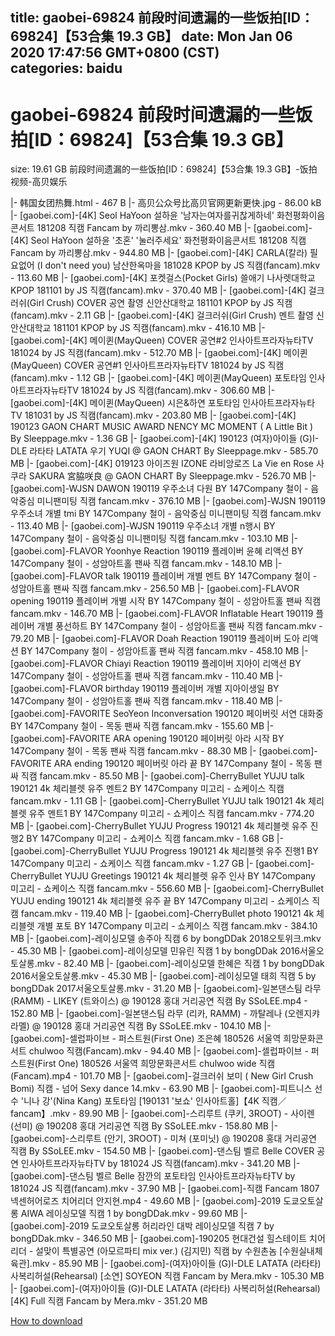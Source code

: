 
title: gaobei-69824 前段时间遗漏的一些饭拍[ID：69824]【53合集 19.3 GB】
date: Mon Jan 06 2020 17:47:56 GMT+0800 (CST)    
categories: baidu
---

# gaobei-69824 前段时间遗漏的一些饭拍[ID：69824]【53合集 19.3 GB】
size: 19.61 GB
 前段时间遗漏的一些饭拍[ID：69824]【53合集 19.3 GB】-饭拍视频-高贝娱乐
 
|- 韩国女团热舞.html - 467 B
|- 高贝公众号比高贝官网更新更快.jpg - 86.00 kB
|- [gaobei.com]-[4K] Seol HaYoon 설하윤 '남자는여자를귀찮게하네' 화천평화이음콘서트 181208 직캠 Fancam by 까리뽕삼.mkv - 360.40 MB
|- [gaobei.com]-[4K] Seol HaYoon 설하윤 '초혼' '눌러주세요' 화천평화이음콘서트 181208 직캠 Fancam by 까리뽕삼.mkv - 944.80 MB
|- [gaobei.com]-[4K] CARLA(칼라) 필요없어 (I don't need you) 남산한옥마을 181028 KPOP by JS 직캠(fancam).mkv - 113.60 MB
|- [gaobei.com]-[4K] 포켓걸스(Pocket Girls) 쓸애기 나사렛대학교 KPOP 181101 by JS 직캠(fancam).mkv - 370.40 MB
|- [gaobei.com]-[4K] 걸크러쉬(Girl Crush) COVER 공연 촬영 신안산대학교 181101 KPOP by JS 직캠(fancam).mkv - 2.11 GB
|- [gaobei.com]-[4K] 걸크러쉬(Girl Crush) 멘트 촬영 신안산대학교 181101 KPOP by JS 직캠(fancam).mkv - 416.10 MB
|- [gaobei.com]-[4K] 메이퀸(MayQueen) COVER 공연#2 인사아트프라자뉴타TV 181024 by JS 직캠(fancam).mkv - 512.70 MB
|- [gaobei.com]-[4K] 메이퀸(MayQueen) COVER 공연#1 인사아트프라자뉴타TV 181024 by JS 직캠(fancam).mkv - 1.12 GB
|- [gaobei.com]-[4K] 메이퀸(MayQueen) 포토타임 인사아트프라자뉴타TV 181024 by JS 직캠(fancam).mkv - 306.60 MB
|- [gaobei.com]-[4K] 메이퀸(MayQueen) 시은&하연 포토타임 인사아트프라자뉴타TV 181031 by JS 직캠(fancam).mkv - 203.80 MB
|- [gaobei.com]-[4K] 190123 GAON CHART MUSIC AWARD NENCY MC MOMENT ( A Little Bit ) By Sleeppage.mkv - 1.36 GB
|- [gaobei.com]-[4K] 190123 (여자)아이들 (G)I-DLE 라타타 LATATA 우기 YUQI @ GAON CHART By Sleeppage.mkv - 585.70 MB
|- [gaobei.com]-[4K] 019123 아이즈원 IZONE 라비앙로즈 La Vie en Rose 사쿠라 SAKURA 宮脇咲良 @ GAON CHART By Sleeppage.mkv - 526.70 MB
|- [gaobei.com]-WJSN DAWON 190119 우주소녀 다원 BY 147Company 철이 - 음악중심 미니팬미팅 직캠 fancam.mkv - 376.10 MB
|- [gaobei.com]-WJSN 190119 우주소녀 개별 tmi BY 147Company 철이 - 음악중심 미니팬미팅 직캠 fancam.mkv - 113.40 MB
|- [gaobei.com]-WJSN 190119 우주소녀 개별 n행시 BY 147Company 철이 - 음악중심 미니팬미팅 직캠 fancam.mkv - 103.10 MB
|- [gaobei.com]-FLAVOR Yoonhye Reaction 190119 플레이버 윤혜 리액션 BY 147Company 철이 - 성암아트홀 팬싸 직캠 fancam.mkv - 148.10 MB
|- [gaobei.com]-FLAVOR talk 190119 플레이버 개별 멘트 BY 147Company 철이 - 성암아트홀 팬싸 직캠 fancam.mkv - 256.50 MB
|- [gaobei.com]-FLAVOR opening 190119 플레이버 개별 시작 BY 147Company 철이 - 성암아트홀 팬싸 직캠 fancam.mkv - 146.70 MB
|- [gaobei.com]-FLAVOR Inflatable Heart 190119 플레이버 개별 풍선하트 BY 147Company 철이 - 성암아트홀 팬싸 직캠 fancam.mkv - 79.20 MB
|- [gaobei.com]-FLAVOR Doah Reaction 190119 플레이버 도아 리액션 BY 147Company 철이 - 성암아트홀 팬싸 직캠 fancam.mkv - 458.10 MB
|- [gaobei.com]-FLAVOR Chiayi Reaction 190119 플레이버 지아이 리액션 BY 147Company 철이 - 성암아트홀 팬싸 직캠 fancam.mkv - 110.40 MB
|- [gaobei.com]-FLAVOR birthday 190119 플레이버 개별 지아이생일 BY 147Company 철이 - 성암아트홀 팬싸 직캠 fancam.mkv - 118.40 MB
|- [gaobei.com]-FAVORITE SeoYeon Inconversation 190120 페이버릿 서연 대화중 BY 147Company 철이 - 목동 팬싸 직캠 fancam.mkv - 155.60 MB
|- [gaobei.com]-FAVORITE ARA opening 190120 페이버릿 아라 시작 BY 147Company 철이 - 목동 팬싸 직캠 fancam.mkv - 88.30 MB
|- [gaobei.com]-FAVORITE ARA ending 190120 페이버릿 아라 끝 BY 147Company 철이 - 목동 팬싸 직캠 fancam.mkv - 85.50 MB
|- [gaobei.com]-CherryBullet YUJU talk 190121 4k 체리블렛 유주 멘트2 BY 147Company 미고리 - 쇼케이스 직캠 fancam.mkv - 1.11 GB
|- [gaobei.com]-CherryBullet YUJU talk 190121 4k 체리블렛 유주 멘트1 BY 147Company 미고리 - 쇼케이스 직캠 fancam.mkv - 774.20 MB
|- [gaobei.com]-CherryBullet YUJU Progress 190121 4k 체리블렛 유주 진행2 BY 147Company 미고리 - 쇼케이스 직캠 fancam.mkv - 1.68 GB
|- [gaobei.com]-CherryBullet YUJU Progress 190121 4k 체리블렛 유주 진행1 BY 147Company 미고리 - 쇼케이스 직캠 fancam.mkv - 1.27 GB
|- [gaobei.com]-CherryBullet YUJU Greetings 190121 4k 체리블렛 유주 인사 BY 147Company 미고리 - 쇼케이스 직캠 fancam.mkv - 556.60 MB
|- [gaobei.com]-CherryBullet YUJU ending 190121 4k 체리블렛 유주 끝 BY 147Company 미고리 - 쇼케이스 직캠 fancam.mkv - 119.40 MB
|- [gaobei.com]-CherryBullet photo 190121 4k 체리블렛 개별 포토 BY 147Company 미고리 - 쇼케이스 직캠 fancam.mkv - 384.10 MB
|- [gaobei.com]-레이싱모델 송주아 직캠 6 by bongDDak 2018오토위크.mkv - 45.30 MB
|- [gaobei.com]-레이싱모델 민유린 직캠 1 by bongDDak 2016서울오토살롱.mkv - 82.40 MB
|- [gaobei.com]-레이싱모델 한혜은 직캠 1 by bongDDak 2016서울오토살롱.mkv - 45.30 MB
|- [gaobei.com]-레이싱모델 태희 직캠 5 by bongDDak 2017서울오토살롱.mkv - 31.20 MB
|- [gaobei.com]-일본댄스팀 라무 (RAMM) - LIKEY (트와이스) @ 190128 홍대 거리공연 직캠 By SSoLEE.mp4 - 152.80 MB
|- [gaobei.com]-일본댄스팀 라무 (리카, RAMM) - 까탈레나 (오렌지캬라멜) @ 190128 홍대 거리공연 직캠 By SSoLEE.mkv - 104.10 MB
|- [gaobei.com]-셀럽파이브 - 퍼스트원(First One) 조은혜 180526 서울역 희망문화콘서트 chulwoo 직캠(Fancam).mkv - 94.40 MB
|- [gaobei.com]-셀럽파이브 - 퍼스트원(First One) 180526 서울역 희망문화콘서트 chulwoo wide 직캠(Fancam).mp4 - 101.70 MB
|- [gaobei.com]-걸크러쉬 보미 ( New Girl Crush Bomi) 직캠 - 넘어   Sexy dance 14.mkv - 63.90 MB
|- [gaobei.com]-피트니스 선수 '니나 강'(Nina Kang) 포토타임 [190131 '보쇼' 인사아트홀]【4K 직캠／fancam】.mkv - 89.90 MB
|- [gaobei.com]-스리루트 (쿠키, 3ROOT) - 사이렌 (선미) @ 190208 홍대 거리공연 직캠 By SSoLEE.mkv - 158.80 MB
|- [gaobei.com]-스리루트 (안기, 3ROOT) - 미쳐 (포미닛) @ 190208 홍대 거리공연 직캠 By SSoLEE.mkv - 154.50 MB
|- [gaobei.com]-댄스팀 벨르 Belle COVER 공연 인사아트프라자뉴타TV by 181024 JS 직캠(fancam).mkv - 341.20 MB
|- [gaobei.com]-댄스팀 벨르 Belle 잠깐의 포토타임 인사아트프라자뉴타TV by 181024 JS 직캠(fancam).mkv - 37.90 MB
|- [gaobei.com]-직캠 Fancam 1807 넥센허어로즈 치어리더 안지현.mp4 - 49.60 MB
|- [gaobei.com]-2019 도쿄오토살롱 AIWA 레이싱모델 직캠 1 by bongDDak.mkv - 99.60 MB
|- [gaobei.com]-2019 도쿄오토살롱 허리라인 대박 레이싱모델 직캠 7 by bongDDak.mkv - 346.50 MB
|- [gaobei.com]-190205 현대건설 힐스테이트 치어리더 - 설맞이 특별공연 (아모르파티 mix ver.) (김지민) 직캠 by 수원촌놈 [수원실내체육관].mkv - 85.90 MB
|- [gaobei.com]-(여자)아이들 (G)I-DLE LATATA (라타타) 사복리허설(Rehearsal) [소연] SOYEON 직캠 Fancam by Mera.mkv - 105.30 MB
|- [gaobei.com]-(여자)아이들 (G)I-DLE LATATA (라타타) 사복리허설(Rehearsal) [4K] Full 직캠 Fancam by Mera.mkv - 351.20 MB

[How to download](https://bpcam.bemobtrk.com/go/2ceec3aa-1ca2-46d6-b9ff-aaa5c184517c?jno=48)